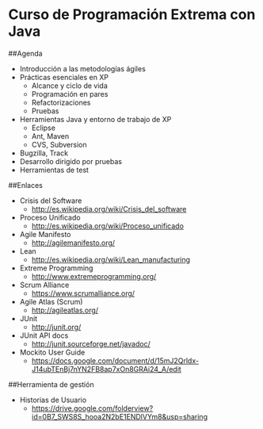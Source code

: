 Curso de Programación Extrema con Java
======================================

##Agenda

- Introducción a las metodologías ágiles
- Prácticas esenciales en XP
	- Alcance y ciclo de vida
	- Programación en pares
	- Refactorizaciones
	- Pruebas  
- Herramientas Java y entorno de trabajo de XP
	- Eclipse
	- Ant, Maven
	- CVS, Subversion
- Bugzilla, Track
- Desarrollo dirigido por pruebas
- Herramientas de test  

##Enlaces

- Crisis del Software
	- http://es.wikipedia.org/wiki/Crisis_del_software
- Proceso Unificado
	- http://es.wikipedia.org/wiki/Proceso_unificado
- Agile Manifesto
	- http://agilemanifesto.org/
- Lean
	- http://es.wikipedia.org/wiki/Lean_manufacturing
- Extreme Programming
	- http://www.extremeprogramming.org/
- Scrum Alliance
	- https://www.scrumalliance.org/
- Agile Atlas (Scrum)
	- http://agileatlas.org/
- JUnit
	- http://junit.org/
- JUnit API docs
	- http://junit.sourceforge.net/javadoc/
- Mockito User Guide
	- https://docs.google.com/document/d/15mJ2Qrldx-J14ubTEnBj7nYN2FB8ap7xOn8GRAi24_A/edit


##Herramienta de gestión

- Historias de Usuario
	- https://drive.google.com/folderview?id=0B7_SWS8S_hooa2N2bE1ENDlVYm8&usp=sharing
